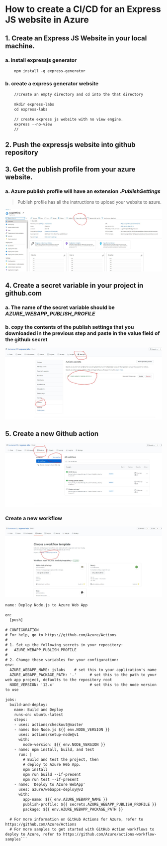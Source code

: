 # How to create a CI/CD for an Express JS website in Azure

## 1. Create an Express JS Website in your local machine.

###     a. install expressjs generator

```
    npm install -g express-generator
```

### b. create a express generator website

```
    //create an empty directory and cd into the that directory
    
    mkdir express-labs
    cd express-labs

    // create express js website with no view engine.
    express --no-view
    //
```

## 2. Push the expressjs website into github repository

## 3. Get the publish profile from your azure website.

 ### a. Azure publish profile will have an extension ***.PublishSettings***
> Publish profile has all the instructions to upload your website to azure.

![publish profile](./azure-publish-profile.jpg)

## 4. Create a secret variable in your project in github.com

  ### a. The name of the secret variable should be  ***AZURE_WEBAPP_PUBLISH_PROFILE***
  ### b. copy the contents of the publish settings that you downloaded in the previous step and paste in the value field of the github secret
![Github secret](./github-secrets.jpg)

## 5. Create a new Github action 

![Github workflow](./github-workflow.jpg)

### Create a new workflow

![New workflow](./new-workflow.jpg)

```
name: Deploy Node.js to Azure Web App

on:
  [push]

# CONFIGURATION
# For help, go to https://github.com/Azure/Actions
#
# 1. Set up the following secrets in your repository:
#   AZURE_WEBAPP_PUBLISH_PROFILE
#
# 2. Change these variables for your configuration:
env:
  AZURE_WEBAPP_NAME: jslabs    # set this to your application's name
  AZURE_WEBAPP_PACKAGE_PATH: '.'      # set this to the path to your web app project, defaults to the repository root
  NODE_VERSION: '12.x'                # set this to the node version to use

jobs:
  build-and-deploy:
    name: Build and Deploy
    runs-on: ubuntu-latest
    steps:
    - uses: actions/checkout@master
    - name: Use Node.js ${{ env.NODE_VERSION }}
      uses: actions/setup-node@v1
      with:
        node-version: ${{ env.NODE_VERSION }}
    - name: npm install, build, and test
      run: |
        # Build and test the project, then
        # deploy to Azure Web App.
        npm install
        npm run build --if-present
        npm run test --if-present
    - name: 'Deploy to Azure WebApp'
      uses: azure/webapps-deploy@v2
      with: 
        app-name: ${{ env.AZURE_WEBAPP_NAME }}
        publish-profile: ${{ secrets.AZURE_WEBAPP_PUBLISH_PROFILE }}
        package: ${{ env.AZURE_WEBAPP_PACKAGE_PATH }}
        
  # For more information on GitHub Actions for Azure, refer to https://github.com/Azure/Actions
  # For more samples to get started with GitHub Action workflows to deploy to Azure, refer to https://github.com/Azure/actions-workflow-samples```








